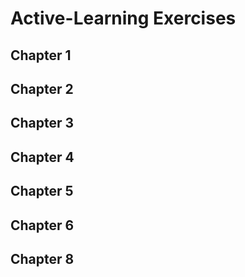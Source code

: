# Active-Learning Exercises #

## Chapter 1 ##

## Chapter 2 ##

## Chapter 3 ##

## Chapter 4 ##

## Chapter 5 ##

## Chapter 6 ##

## Chapter 8 ##